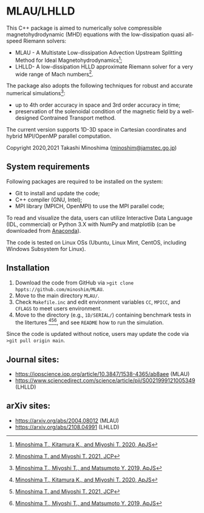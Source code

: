 # MLAU/LHLLD
This C++ package is aimed to numerically solve compressible magnetohydrodynamic (MHD) equations with the low-dissipation quasi all-speed Riemann solvers:
- MLAU - A Multistate Low-dissipation Advection Upstream Splitting Method for Ideal Magnetohydrodynamics[^1];
- LHLLD- A low-dissipation HLLD approximate Riemann solver for a very wide range of Mach numbers[^2].

The package also adopts the following techniques for robust and accurate numerical simulations[^3]:
- up to 4th order accuracy in space and 3rd order accuracy in time;
- preservation of the solenoidal condition of the magnetic field by a well-designed Contrained Transport method.

The current version supports 1D-3D space in Cartesian coordinates and hybrid MPI/OpenMP parallel computation.
 
Copyright 2020,2021 Takashi Minoshima (<minoshim@jamstec.go.jp>)

## System requirements
Following packages are required to be installed on the system:
- Git to install and update the code;
- C++ compiler (GNU, Intel);
- MPI library (MPICH, OpenMPI) to use the MPI parallel code;

To read and visualize the data, users can utilize Interactive Data Language (IDL, commercial) or Python 3.X with NumPy and matplotlib (can be downloaded from [Anaconda](https://www.anaconda.com/products/distribution)).

The code is tested on Linux OSs (Ubuntu, Linux Mint, CentOS, including Windows Subsystem for Linux).

## Installation
1. Download the code from GitHub via `>git clone hppts://github.com/minoshim/MLAU`.
2. Move to the main directory `MLAU/`.
3. Check `Makefile.inc` and edit environment variables `CC`, `MPICC`, and `CFLAGS` to meet users environment.
4. Move to the directory (e.g., `1D/SERIAL/`) containing benchmark tests in the litertures [^1][^2][^3], and see `README` how to run the simulation.

Since the code is updated without notice, users may update the code via `>git pull origin main`.

## Journal sites:
- https://iopscience.iop.org/article/10.3847/1538-4365/ab8aee (MLAU)
- https://www.sciencedirect.com/science/article/pii/S0021999121005349 (LHLLD)

## arXiv sites:
- https://arxiv.org/abs/2004.08012 (MLAU)
- https://arxiv.org/abs/2108.04991 (LHLLD)

[^1]: [Minoshima T., Kitamura K., and Miyoshi T. 2020, ApJS](https://iopscience.iop.org/article/10.3847/1538-4365/ab8aee/meta)
[^2]: [Minoshima T. and Miyoshi T. 2021, JCP](https://www.sciencedirect.com/science/article/pii/S0021999121005349)
[^3]: [Minoshima T., Miyoshi T., and Matsumoto Y. 2019, ApJS](https://iopscience.iop.org/article/10.3847/1538-4365/ab1a36/meta)
